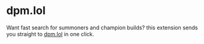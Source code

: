 # dpm.lol

Want fast search for summoners and champion builds? this extension sends you straight to [dpm.lol](https://dpm.lol) in one click.